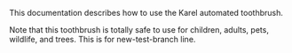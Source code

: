 This documentation describes how to use the Karel automated toothbrush.

Note that this toothbrush is totally safe to use for children, adults, pets, wildlife, and trees. This is for new-test-branch line.
